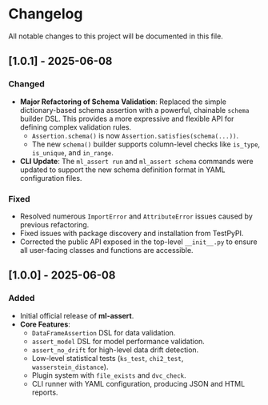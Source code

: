 # Changelog

All notable changes to this project will be documented in this file.

## [1.0.1] - 2025-06-08

### Changed
-   **Major Refactoring of Schema Validation**: Replaced the simple dictionary-based schema assertion with a powerful, chainable `schema` builder DSL. This provides a more expressive and flexible API for defining complex validation rules.
    -   `Assertion.schema()` is now `Assertion.satisfies(schema(...))`.
    -   The new `schema()` builder supports column-level checks like `is_type`, `is_unique`, and `in_range`.
-   **CLI Update**: The `ml_assert run` and `ml_assert schema` commands were updated to support the new schema definition format in YAML configuration files.

### Fixed
-   Resolved numerous `ImportError` and `AttributeError` issues caused by previous refactoring.
-   Fixed issues with package discovery and installation from TestPyPI.
-   Corrected the public API exposed in the top-level `__init__.py` to ensure all user-facing classes and functions are accessible.

## [1.0.0] - 2025-06-08

### Added
- Initial official release of **ml-assert**.
- **Core Features**:
  - `DataFrameAssertion` DSL for data validation.
  - `assert_model` DSL for model performance validation.
  - `assert_no_drift` for high-level data drift detection.
  - Low-level statistical tests (`ks_test`, `chi2_test`, `wasserstein_distance`).
  - Plugin system with `file_exists` and `dvc_check`.
  - CLI runner with YAML configuration, producing JSON and HTML reports.
